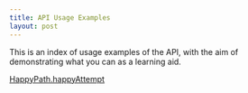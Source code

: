```yaml
---
title: API Usage Examples
layout: post
---
```

This is an index of usage examples of the API, with the aim of demonstrating what you can as a learning aid.

[HappyPath.happyAttempt](HappyPath.happyAttempt)